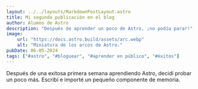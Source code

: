```yaml
---
layout: ../../layouts/MarkdownPostLayout.astro
title: Mi segunda publicación en el blog
author: Alumno de Astro
description: "Después de aprender un poco de Astro, ¡no podía parar!"
image:
    url: "https://docs.astro.build/assets/arc.webp"
    alt: "Miniatura de los arcos de Astro."
pubDate: 06-05-2024
tags: ["#astro", "#bloguear", "#aprender en público", "#éxitos"]
---
```

Después de una exitosa primera semana aprendiendo Astro, decidí probar un poco más. Escribí e importé un pequeño componente de memoria.